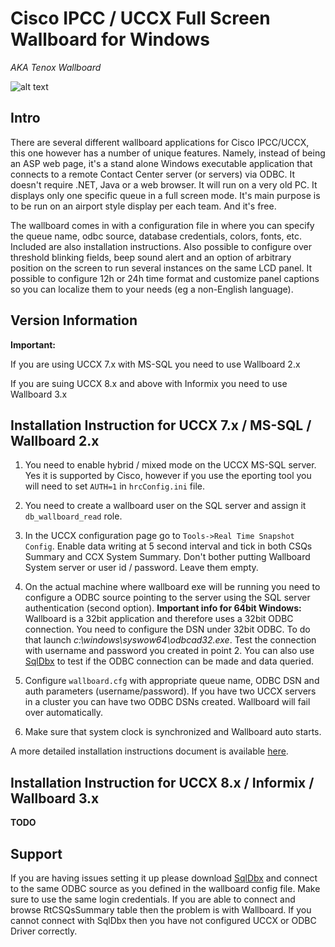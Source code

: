 # Cisco IPCC / UCCX Full Screen Wallboard for Windows
*AKA Tenox Wallboard*

![alt text](https://raw.githubusercontent.com/tenox7/wallboard/master/wallboard.gif "Wallboard Screenshot")


## Intro
There are several different wallboard applications for Cisco IPCC/UCCX, this one however has a number of unique features. Namely, instead of being an ASP web page, it's a stand alone Windows executable application that connects to a remote Contact Center server (or servers) via ODBC. It doesn't require .NET, Java or a web browser. It will run on a very old PC. It displays only one specific queue in a full screen mode. It's main purpose is to be run on an airport style display per each team. And it's free. 

The wallboard comes in with a configuration file in where you can specify the queue name, odbc source, database credentials, colors, fonts, etc. Included are also installation instructions. Also possible to configure over threshold blinking fields, beep sound alert and an option of arbitrary position on the screen to run several instances on the same LCD panel. It possible to configure 12h or 24h time format and customize panel captions so you can localize them to your needs (eg a non-English language).


## Version Information
**Important:**

If you are using UCCX 7.x with MS-SQL you need to use Wallboard 2.x

If you are suing UCCX 8.x and above with Informix you need to use Wallboard 3.x

## Installation Instruction for UCCX 7.x / MS-SQL / Wallboard 2.x

1. You need to enable hybrid / mixed mode on the UCCX MS-SQL server. Yes it is supported by Cisco, however if you use the eporting tool you will need to set `AUTH=1` in `hrcConfig.ini` file.

2. You need to create a wallboard user on the SQL server and assign it `db_wallboard_read` role.
   
3. In the UCCX configuration page go to `Tools->Real Time Snapshot Config`. Enable data writing at 5 second interval and tick in both CSQs Summary and CCX System Summary. Don't bother putting Wallboard System server or user id / password. Leave them empty.
   
4. On the actual machine where wallboard exe will be running you need to configure a ODBC source pointing to the server using the SQL server authentication (second option). **Important info for 64bit Windows:** Wallboard is a 32bit application and therefore uses a 32bit ODBC connection. You need to configure the DSN under 32bit ODBC. To do that launch *c:\windows\syswow64\odbcad32.exe*. Test the connection with username and password you created in point 2. You can also use [SqlDbx](http://www.sqldbx.com/personal_edition.htm) to test if the ODBC connection can be made and data queried.
   
5. Configure `wallboard.cfg` with appropriate queue name, ODBC DSN and auth parameters (username/password). If you have two UCCX servers in a cluster you can have two ODBC DSNs created. Wallboard will fail over automatically.
   
6. Make sure that system clock is synchronized and Wallboard auto starts.

A more detailed installation instructions document is available [here](https://github.com/tenox7/wallboard/raw/master/wallboard-2x-install.doc).


## Installation Instruction for UCCX 8.x / Informix / Wallboard 3.x 
**TODO**


## Support 
If you are having issues setting it up please download [SqlDbx](http://www.sqldbx.com/personal_edition.htm) and connect to the same ODBC source as you defined in the wallboard config file. Make sure to use the same login credentials. If you are able to connect and browse RtCSQsSummary table then the problem is with Wallboard. If you cannot connect with SqlDbx then you have not configured UCCX or ODBC Driver correctly.

